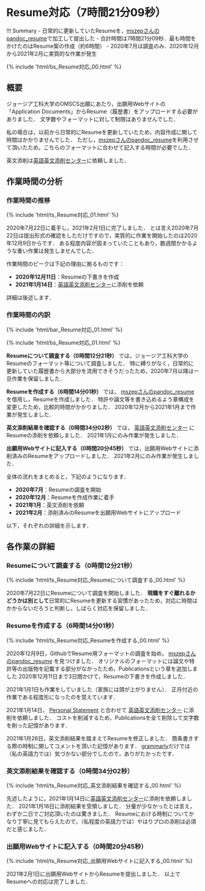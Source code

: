 # Resume対応（7時間21分09秒）

!!! Summary
    - 日常的に更新していたResumeを，[mszepさんのpandoc_resume](https://github.com/mszep/pandoc_resume)で加工して提出した
    - 合計時間は7時間21分09秒．最も時間をかけたのはResume案の作成（約6時間）
    - 2020年7月は調査のみ．2020年12月から2021年2月に実質的な作業が発生

{% include 'html/bs_Resume対応_00.html' %}

## 概要

ジョージア工科大学のOMSCS出願にあたり，出願用Webサイトの「Application Documents」からResume（履歴書）をアップロードする必要がありました．
文字数やフォーマットに対して制限はありませんでした．

私の場合は，以前から日常的にResumeを更新していたため，内容作成に関して時間はかかりませんでした．
ただし，[mszepさんのpandoc_resume](https://github.com/mszep/pandoc_resume)を利用させて頂いたため，こちらのフォーマットに合わせて記入する時間が必要でした．

英文添削は[英語英文添削センター](https://www.speedtensaku.com/)に依頼しました．

## 作業時間の分析

### 作業時間の推移

{% include 'html/ts_Resume対応_01.html' %}

2020年7月22日に着手し，2021年2月1日に完了しました．
とは言え2020年7月22日は提出形式の確認をしただけですので，実質的に作業を開始したのは2020年12月9日からです．
ある程度内容が固まっていたこともあり，数週間かかるような重い作業は発生しませんでした．

作業時間のピークは下記の理由に拠るものです：

- **2020年12月11日**：Resumeの下書きを作成
- **2021年1月14日**：[英語英文添削センター](https://www.speedtensaku.com/)に添削を依頼

詳細は後述します．

### 作業時間の内訳

{% include 'html/bar_Resume対応_01.html' %}

{% include 'html/bs_Resume対応_01.html' %}

**Resumeについて調査する（0時間12分21秒）**
では，ジョージア工科大学のResumeのフォーマット等について調査しました．
特に縛りがなく，日常的に更新していた履歴書から大部分を流用できそうだったため，2020年7月以降は一旦作業を保留しました．

**Resumeを作成する（6時間14分01秒）**
では，
[mszepさんのpandoc_resume](https://github.com/mszep/pandoc_resume)
を借用し，Resumeを作成しました．
特許や論文等を書き込めるよう章構成を変更したため，比較的時間がかかりました．
2020年12月から2021年1月まで作業が発生しました．

**英文添削結果を確認する（0時間34分02秒）**
では，
[英語英文添削センター](https://www.speedtensaku.com/)
にResumeの添削を依頼しました．
2021年1月にのみ作業が発生しました．

**出願用Webサイトに記入する（0時間20分45秒）**
では，出願用Webサイトに添削済みのResumeをアップロードしました．
2021年2月にのみ作業が発生しました．

全体の流れをまとめると，下記のようになります．

- **2020年7月**：Resumeの調査を開始
- **2020年12月**：Resumeを作成作業に着手
- **2021年1月**：英文添削を依頼
- **2021年2月**：添削済みのResumeを出願用Webサイトにアップロード

以下，それぞれの詳細を示します．

## 各作業の詳細

### Resumeについて調査する（0時間12分21秒）

{% include 'html/ts_Resume対応_Resumeについて調査する_00.html' %}

2020年7月22日にResumeについて調査を開始しました．
**現職をすぐ離れるかどうかは別として**日常的にResumeを更新する習慣があったため，対応に時間はかからないだろうと判断し，しばらく対応を保留しました．

### Resumeを作成する（6時間14分01秒）

{% include 'html/ts_Resume対応_Resumeを作成する_00.html' %}

2020年12月9日，GithubでResume用フォーマットの調査を始め，
[mszepさんのpandoc_resume](https://github.com/mszep/pandoc_resume)
を見つけました．
オリジナルのフォーマットには論文や特許等の出版物を記載する部分がなかったため，Publicationsという章を追加しました
2020年12月11日まで3日間かけて，Resumeの下書きを作成しました．

2021年1月1日も作業をしていました（家族には頭が上がりません）．
正月付近の作業である程度形になったのを覚えています．

2021年1月14日，
[Personal Statement](https://kakeami.github.io/road-to-gatech/ps/)
と合わせて
[英語英文添削センター](https://www.speedtensaku.com/)
に添削を依頼しました．
コストを削減するため，Publicationsを全て削除して文字数を削った記憶があります．

2021年1月26日，英文添削結果を踏まえてResumeを修正しました．
箇条書きする際の時制に関してコメントを頂いた記憶があります．
[grammarly](https://www.grammarly.com/)だけでは（私の英語力では）気づかない部分でしたので，ありがたかったです．

### 英文添削結果を確認する（0時間34分02秒）

{% include 'html/ts_Resume対応_英文添削結果を確認する_00.html' %}

先述したように，2021年1月14日に[英語英文添削センター](https://www.speedtensaku.com/)に添削を依頼しました．
2021年1月16日に添削結果を受領しました．
分量が少なかったとは言え，わずか二日でご対応頂いたのは驚きました．
Resumeにおける時制についてかなり丁寧に見てもらえたので，（私程度の英語力では）やはりプロの添削は必須だと感じました．

### 出願用Webサイトに記入する（0時間20分45秒）

{% include 'html/ts_Resume対応_出願用Webサイトに記入する_00.html' %}

2021年2月1日に出願用WebサイトからResumeを提出しました．
以上でResumeへの対応は完了しました．
